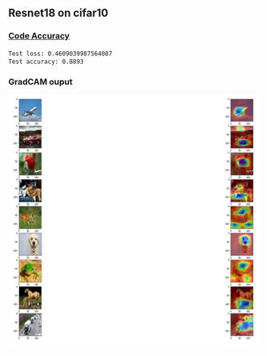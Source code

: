 ## Resnet18 on cifar10
### [Code Accuracy](4th_DNN.ipynb) 

```
Test loss: 0.4609039987564087
Test accuracy: 0.8893
```

### GradCAM ouput

<img src='gradcam.png' />
